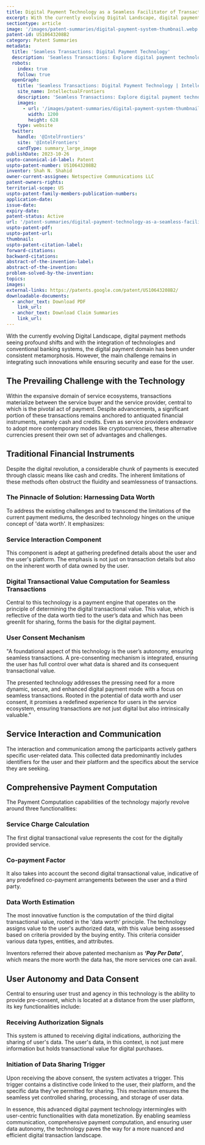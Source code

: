```yaml
---
title: Digital Payment Technology as a Seamless Facilitator of Transactions
excerpt: With the currently evolving Digital Landscape, digital payment methods seeing profound shifts and with the integration of technologies and conventional banking systems, the digital payment domain has been under consistent metamorphosis.
sectiontype: article
image: '/images/patent-summaries/digital-payment-system-thumbnail.webp'
patent-id: US10643208B2
category: Patent Summaries
metadata:
  title: 'Seamless Transactions: Digital Payment Technology'
  description: 'Seamless Transactions: Explore digital payment technology revolutionizing transactions with data worth and user consent, ensuring a dynamic and secure experience in the evolving landscape'
  robots:
    index: true
    follow: true
  openGraph:
    title: 'Seamless Transactions: Digital Payment Technology | IntellectualFrontiers'
    site_name: IntellectualFrontiers
    description: 'Seamless Transactions: Explore digital payment technology revolutionizing transactions with data worth and user consent, ensuring a dynamic and secure experience in the evolving landscape'
    images:
      - url: '/images/patent-summaries/digital-payment-system-thumbnail.webp'
        width: 1200
        height: 628
    type: website
  twitter:
    handle: '@IntelFrontiers'
    site: '@IntelFrontiers'
    cardType: summary_large_image
publishDate: 2023-10-26
uspto-canonical-id-label: Patent
uspto-patent-number: US10643208B2
inventor: Shah N. Shahid
owner-current-assignee: Netspective Communications LLC
patent-owners-rights:
territorial-scope: US
uspto-patent-family-members-publication-numbers:
application-date:
issue-date:
expiry-date:
patent-status: Active
url: '/patent-summaries/digital-payment-technology-as-a-seamless-facilitator-of-transactions'
uspto-patent-pdf:
uspto-patent-url:
thumbnail:
uspto-patent-citation-label:
forward-citations:
backward-citations:
abstract-of-the-invention-label:
abstract-of-the-invention:
problem-solved-by-the-invention:
topics:
images:
external-links: https://patents.google.com/patent/US10643208B2/
downloadable-documents:
  - anchor_text: Download PDF
    link_url:
  - anchor_text: Download Claim Summaries
    link_url:
---
```


With the currently evolving Digital Landscape, digital payment methods seeing profound shifts and with the integration of technologies and conventional banking systems, the digital payment domain has been under consistent metamorphosis. However, the main challenge remains in integrating such innovations while ensuring security and ease for the user.

## The Prevailing Challenge with the Technology

Within the expansive domain of service ecosystems, transactions materialize between the service buyer and the service provider, central to which is the pivotal act of payment. Despite advancements, a significant portion of these transactions remains anchored to antiquated financial instruments, namely cash and credits. Even as service providers endeavor to adopt more contemporary modes like cryptocurrencies, these alternative currencies present their own set of advantages and challenges.

## Traditional Financial Instruments

Despite the digital revolution, a considerable chunk of payments is executed through classic means like cash and credits. The inherent limitations of these methods often obstruct the fluidity and seamlessness of transactions.

### The Pinnacle of Solution: Harnessing Data Worth

To address the existing challenges and to transcend the limitations of the current payment mediums, the described technology hinges on the unique concept of 'data worth'. It emphasizes:

### Service Interaction Component

This component is adept at gathering predefined details about the user and the user's platform. The emphasis is not just on transaction details but also on the inherent worth of data owned by the user.

### Digital Transactional Value Computation for Seamless Transactions

Central to this technology is a payment engine that operates on the principle of determining the digital transactional value. This value, which is reflective of the data worth tied to the user’s data and which has been greenlit for sharing, forms the basis for the digital payment.

### User Consent Mechanism

"A foundational aspect of this technology is the user’s autonomy, ensuring seamless transactions. A pre-consenting mechanism is integrated, ensuring the user has full control over what data is shared and its consequent transactional value.

The presented technology addresses the pressing need for a more dynamic, secure, and enhanced digital payment mode with a focus on seamless transactions. Rooted in the potential of data worth and user consent, it promises a redefined experience for users in the service ecosystem, ensuring transactions are not just digital but also intrinsically valuable."

## Service Interaction and Communication

The interaction and communication among the participants actively gathers specific user-related data. This collected data predominantly includes identifiers for the user and their platform and the specifics about the service they are seeking.

## Comprehensive Payment Computation

The Payment Computation capabilities of the technology majorly revolve around three functionalities:

### Service Charge Calculation

The first digital transactional value represents the cost for the digitally provided service.

### Co-payment Factor

It also takes into account the second digital transactional value, indicative of any predefined co-payment arrangements between the user and a third party.

### Data Worth Estimation

The most innovative function is the computation of the third digital transactional value, rooted in the 'data worth' principle. The technology assigns value to the user's authorized data, with this value being assessed based on criteria provided by the buying entity. This criteria consider various data types, entities, and attributes.

Inventors referred their above patented mechanism as **_‘Pay Per Data’_**, which means the more worth the data has, the more services one can avail.

## User Autonomy and Data Consent

Central to ensuring user trust and agency in this technology is the ability to provide pre-consent, which is located at a distance from the user platform, its key functionalities include:

### Receiving Authorization Signals

This system is attuned to receiving digital indications, authorizing the sharing of user's data. The user's data, in this context, is not just mere information but holds transactional value for digital purchases.

### Initiation of Data Sharing Trigger

Upon receiving the above consent, the system activates a trigger. This trigger contains a distinctive code linked to the user, their platform, and the specific data they've permitted for sharing. This mechanism ensures the seamless yet controlled sharing, processing, and storage of user data.

In essence, this advanced digital payment technology intermingles with user-centric functionalities with data monetization. By enabling seamless communication, comprehensive payment computation, and ensuring user data autonomy, the technology paves the way for a more nuanced and efficient digital transaction landscape.
